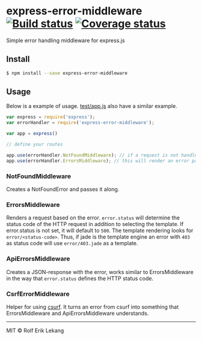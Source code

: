 # express-error-middleware [![Build status](https://ci.frigg.io/badges/relekang/express-error-middleware/)](https://ci.frigg.io/relekang/express-error-middleware/last/) [![Coverage status](https://ci.frigg.io/badges/coverage/relekang/express-error-middleware/)](https://ci.frigg.io/relekang/express-error-middleware/last/)

Simple error handling middleware for express.js

## Install

```bash
$ npm install --save express-error-middleware
```

## Usage

Below is a example of usage. [test/app.js](https://github.com/relekang/express-error-middleware/blob/master/test/app.js) also
have a similar example.

```javascript
var express = require('express');
var errorHandler = require('express-error-middleware');

var app = express()

// define your routes

app.use(errorHandler.NotFoundMiddleware); // if a request is not handled before this a NotFoundError will be sent into next
app.use(errorHandler.ErrorsMiddleware); // this will render an error page based on the error it gets.
```

### NotFoundMiddleware
Creates a NotFoundError and passes it along.

### ErrorsMiddleware
Renders a request based on the error. `error.status` will determine the status code
of the HTTP request in addition to selecting the template. If error.status is not set,
it will default to `500`. The template rendering looks for `error/<status-code>`. Thus,
if jade is the template engine an error with `403` as status code will use `error/403.jade`
as a template.

### ApiErrorsMiddleware
Creates a JSON-response with the error, works similar to ErrorsMiddleware in the way that
`error.status` defines the HTTP status code.

### CsrfErrorMiddleware
Helper for using [csurf](https://github.com/expressjs/csurf). It turns an error from csurf
into something that ErrorsMiddleware and ApiErrorsMiddleware understands.


----------------------

MIT © Rolf Erik Lekang
